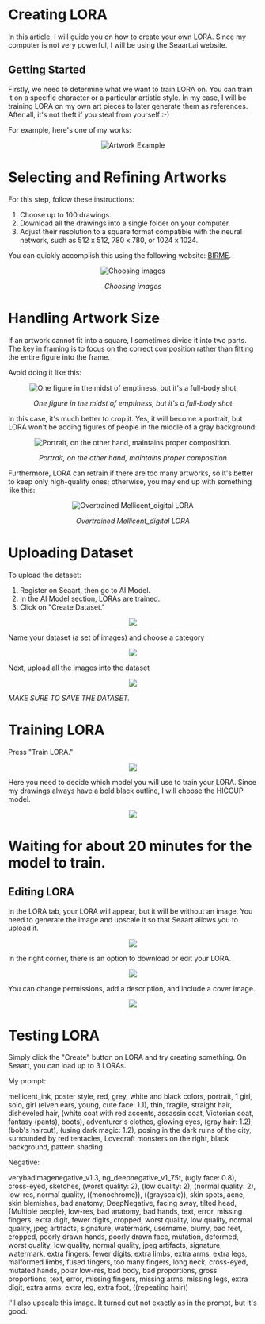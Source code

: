 # Creating LORA

In this article, I will guide you on how to create your own LORA. Since my computer is not very powerful, I will be using the Seaart.ai website.

## Getting Started

Firstly, we need to determine what we want to train LORA on. You can train it on a specific character or a particular artistic style. In my case, I will be training LORA on my own art pieces to later generate them as references. After all, it's not theft if you steal from yourself :-)

For example, here's one of my works:


<p align="center">
  <img src="https://i.ibb.co/3mTxWGw/78-LLFZs5-Ec-I.jpg" alt="Artwork Example">
</p>


# Selecting and Refining Artworks

For this step, follow these instructions:

1. Choose up to 100 drawings.
2. Download all the drawings into a single folder on your computer.
3. Adjust their resolution to a square format compatible with the neural network, such as 512 x 512, 780 x 780, or 1024 x 1024.
   
You can quickly accomplish this using the following website: [BIRME](https://www.birme.net/).

<p align="center">
  <img src="https://i.ibb.co/XkHHT4S/BTGDA2y-UWIU.jpg" alt="Choosing images">
</p>
<p align="center"><i>Choosing images</i></p>



# Handling Artwork Size

If an artwork cannot fit into a square, I sometimes divide it into two parts. The key in framing is to focus on the correct composition rather than fitting the entire figure into the frame.

Avoid doing it like this:

<p align="center">
  <img src="https://i.ibb.co/BGpS6vt/4o-Vsid0-Jm-E.jpg" alt="One figure in the midst of emptiness, but it's a full-body shot">
</p>
<p align="center"><i>One figure in the midst of emptiness, but it's a full-body shot</i></p>


In this case, it's much better to crop it. Yes, it will become a portrait, but LORA won't be adding figures of people in the middle of a gray background:

<p align="center">
  <img src="https://i.ibb.co/WxtmvRp/dmx-Y9-Gj-DFes.jpg" alt="Portrait, on the other hand, maintains proper composition.">
</p>

<p align="center"><i>Portrait, on the other hand, maintains proper composition</i></p>


Furthermore, LORA can retrain if there are too many artworks, so it's better to keep only high-quality ones; otherwise, you may end up with something like this:

<p align="center">
  <img src="https://i.ibb.co/2tXzdSh/BHFW0qw2-Zy-Q.jpg" alt="Overtrained Mellicent_digital LORA">
</p>

<p align="center"><i>Overtrained Mellicent_digital LORA</i></p>


# Uploading Dataset

To upload the dataset:

1. Register on Seaart, then go to AI Model.
2. In the AI Model section, LORAs are trained.
3. Click on "Create Dataset."

<p align="center">
  <img src="https://i.ibb.co/pvyqTRw/zcy-YD-u-Ubnk.jpg">
</p> 


Name your dataset (a set of images) and choose a category

<p align="center">
  <img src="https://i.ibb.co/gmTKLg4/5e-Azo85-TF3-U.jpg">
</p> 


Next, upload all the images into the dataset

<p align="center">
  <img src="https://i.ibb.co/wh9NMKD/zv-K-Xi-XXv-VI.jpg">
</p> 


*MAKE SURE TO SAVE THE DATASET.*


# Training LORA

Press "Train LORA."

<p align="center">
  <img src="https://i.ibb.co/jZqYmnk/5ke-N-w-Rs8-Ek.jpg">
</p> 


Here you need to decide which model you will use to train your LORA. Since my drawings always have a bold black outline, I will choose the HICCUP model.

<p align="center">
  <img src="https://i.ibb.co/31SD1TQ/Df-DId2-c1-Ic.jpg">
</p> 


# Waiting for about 20 minutes for the model to train.

## Editing LORA

In the LORA tab, your LORA will appear, but it will be without an image. You need to generate the image and upscale it so that Seaart allows you to upload it.

<p align="center">
  <img src="https://i.ibb.co/HpJ8gwB/f2-Kb70m-EMLQ.jpg">
</p> 


In the right corner, there is an option to download or edit your LORA.


<p align="center">
  <img src="https://i.ibb.co/fdvRty9/YD9-HV2y-N50-Y.jpg">
</p> 

You can change permissions, add a description, and include a cover image.

<p align="center">
  <img src="https://i.ibb.co/PNsqspy/V6-Sw2u-DVZFQ.jpg">
</p> 

# Testing LORA

Simply click the "Create" button on LORA and try creating something. On Seaart, you can load up to 3 LORAs.

My prompt:

mellicent_ink, poster style, red, grey, white and black colors, portrait, 1 girl, solo, girl (elven ears, young, cute face: 1.1), thin, fragile, straight hair, disheveled hair, (white coat with red accents, assassin coat, Victorian coat, fantasy (pants), boots), adventurer's clothes, glowing eyes, (gray hair: 1.2), (bob's haircut), (using dark magic: 1.2), posing in the dark ruins of the city, surrounded by red tentacles, Lovecraft monsters on the right, black background, pattern shading

Negative:

verybadimagenegative_v1.3, ng_deepnegative_v1_75t, (ugly face: 0.8), cross-eyed, sketches, (worst quality: 2), (low quality: 2), (normal quality: 2), low-res, normal quality, ((monochrome)), ((grayscale)), skin spots, acne, skin blemishes, bad anatomy, DeepNegative, facing away, tilted head, {Multiple people}, low-res, bad anatomy, bad hands, text, error, missing fingers, extra digit, fewer digits, cropped, worst quality, low quality, normal quality, jpeg artifacts, signature, watermark, username, blurry, bad feet, cropped, poorly drawn hands, poorly drawn face, mutation, deformed, worst quality, low quality, normal quality, jpeg artifacts, signature, watermark, extra fingers, fewer digits, extra limbs, extra arms, extra legs, malformed limbs, fused fingers, too many fingers, long neck, cross-eyed, mutated hands, polar low-res, bad body, bad proportions, gross proportions, text, error, missing fingers, missing arms, missing legs, extra digit, extra arms, extra leg, extra foot, ((repeating hair))

I'll also upscale this image. It turned out not exactly as in the prompt, but it's good.
